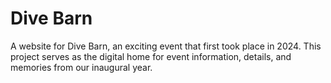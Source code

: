 # Dive Barn

A website for Dive Barn, an exciting event that first took place in 2024. This project serves as the digital home for event information, details, and memories from our inaugural year.